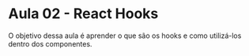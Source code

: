 # Aula 02 - React Hooks

O objetivo dessa aula é aprender o que são os hooks e como 
utilizá-los dentro dos componentes.

